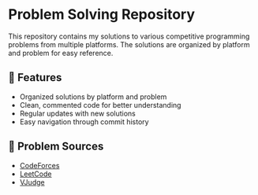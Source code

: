 # Problem Solving Repository

This repository contains my solutions to various competitive programming problems from multiple platforms. The solutions are organized by platform and problem for easy reference.

## 🚀 Features

- Organized solutions by platform and problem
- Clean, commented code for better understanding
- Regular updates with new solutions
- Easy navigation through commit history

## 📝 Problem Sources

- [CodeForces](https://codeforces.com/)
- [LeetCode](https://leetcode.com/)
- [VJudge](https://vjudge.net/)

